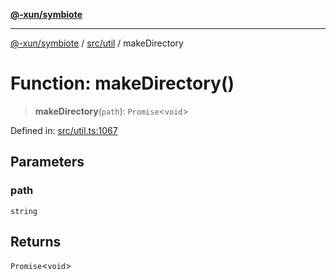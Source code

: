 [**@-xun/symbiote**](../../../README.md)

***

[@-xun/symbiote](../../../README.md) / [src/util](../README.md) / makeDirectory

# Function: makeDirectory()

> **makeDirectory**(`path`): `Promise`\<`void`\>

Defined in: [src/util.ts:1067](https://github.com/Xunnamius/symbiote/blob/16c5abb574a56340fcb49cdcf402702ed3917f82/src/util.ts#L1067)

## Parameters

### path

`string`

## Returns

`Promise`\<`void`\>
